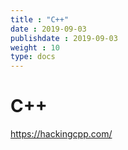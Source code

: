 ```yaml
---
title : "C++"
date : 2019-09-03
publishdate : 2019-09-03
weight : 10
type: docs
---
```


# C++



https://hackingcpp.com/
